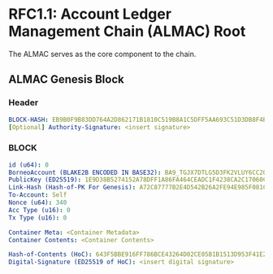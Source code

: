 # RFC1.1: Account Ledger Management Chain (ALMAC) Root

The ALMAC serves as the core component to the chain.

## ALMAC Genesis Block

### Header

```yaml
BLOCK-HASH: EB9B0F9B83DD764A2D862171B1810C519B8A1C5DFF5AA693C51D3DB8F4B801DF
[Optional] Authority-Signature: <insert signature>
```

### BLOCK

```yaml
id (u64): 0
BorneoAccount (BLAKE2B ENCODED IN BASE32): BA9_TGJX7DTLG5D3FK2VLUY6CC2O775EJLQHF33QHPCJRO2Z26LIFR3Q
PublicKey (ED25519): 1E9D38B5274152A78DFF1A86FA464CEADC1F4238CA2C17060C3C507349424A34
Link-Hash (Hash-of-PK For Genesis): A72C87777B2E4D542B26A2FE94E985F081C0489996CFA8210240A3EBC2C87621
To-Account: Self
Nonce (u64): 340
Acc Type (u16): 0
Tx Type (u16): 0

Container Meta: <Container Metadata>
Container Contents: <Container Contents>

Hash-of-Contents (HoC): 643F5BBE916FF786BCE43264D02CE05B1B1513D953F41E2D5CB5D25319E9811C
Digital-Signature (ED25519 of HoC): <insert digital signature>
```
